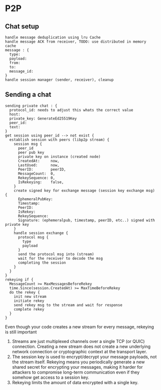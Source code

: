 # P2P

## Chat setup
```
handle message deduplication using lru Cache
handle message ACK from receiver, TODO: use distributed in memory cache 
message : {
  type: 
  payload: 
  from:
  to:
  message_id:
}
handle session manager (sender, receiver), cleanup
```


## Sending a chat
```
sending private chat : {
  protocol_id: needs to adjust this whats the correct value
  host:
  private_key: GenerateEd25519Key
  peer_id:
  text:
}
get session using peer_id --> not exist {
  establish session with peers (libp2p stream) {
    session msg {
      peer_id
      peer pub key
      private key on instance (created node)
      CreatedAt:     now,
      LastUsed:      now,
      PeerID:        peerID,
      MessageCount:  0,
      RekeySequence: 0,
      IsRekeying:    false,
    }
    create signed key for exchange message (session key exchange msg) {
      EphemeralPubKey:
      Timestamp:       
      PeerID:         
      IsRekey:         
      RekeySequence:
      Signature: (ephemeralpub, timestamp, peerID, etc..) signed with private key
    }
    handle session exchange {
      protocol msg {
        type
        payload
      }
      send the protocol msg into (stream)
      wait for the receiver to decode the msg
      completing the session
    }
  }
}
rekeying if {
  MessageCount >= MaxMessagesBeforeRekey
  time.Since(session.CreatedAt) >= MaxTimeBeforeRekey
  do the rekey {
    init new stream
    initiate rekey
    send rekey msg to the stream and wait for response
    complete rekey
  }
}
```

Even though your code creates a new stream for every message, rekeying is still important

1. Streams are just multiplexed channels over a single TCP (or QUIC) connection.
Creating a new stream does not create a new underlying network connection or cryptographic context at the transport layer.
2. The session key is used to encrypt/decrypt your message payloads, not the stream itself. Rekeying means you periodically generate a new shared secret for encrypting your messages, making it harder for attackers to compromise long-term communication even if they somehow get access to a session key.
3. Rekeying limits the amount of data encrypted with a single key.